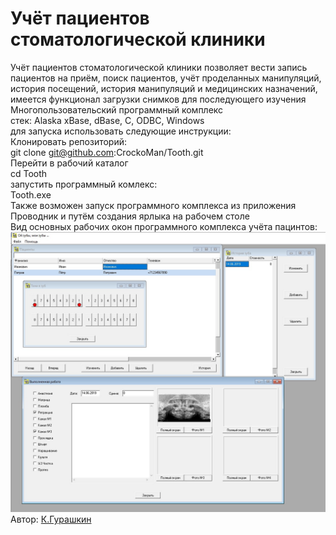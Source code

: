 # Учёт пациентов стоматологической клиники
Учёт пациентов стоматологической клиники позволяет вести запись пациентов на приём, поиск пациентов, учёт проделанных манипуляций, история посещений, история манипуляций и медицинских назначений, имеется функционал загрузки снимков для последующего изучения</br>
Многопользовательский программный комплекс </br>
стек: Alaska xBase, dBase, C, ODBC, Windows</br>
для запуска использовать следующие инструкции:</br>
Клонировать репозиторий:</br>
git clone git@github.com:CrockoMan/Tooth.git</br>
Перейти в рабочий каталог</br>
cd Tooth</br>
запустить программный комлекс:</br>
Tooth.exe</br>
Также возможен запуск программного комплекса из приложения Проводник и путём создания ярлыка на рабочем столе </br>
Вид основных рабочих окон программного комплекса учёта пацинтов: </br>
![Desktop](https://github.com/CrockoMan/Tooth/blob/main/Demo.jpg)</br>
 Автор: [К.Гурашкин](<https://github.com/CrockoMan>)
